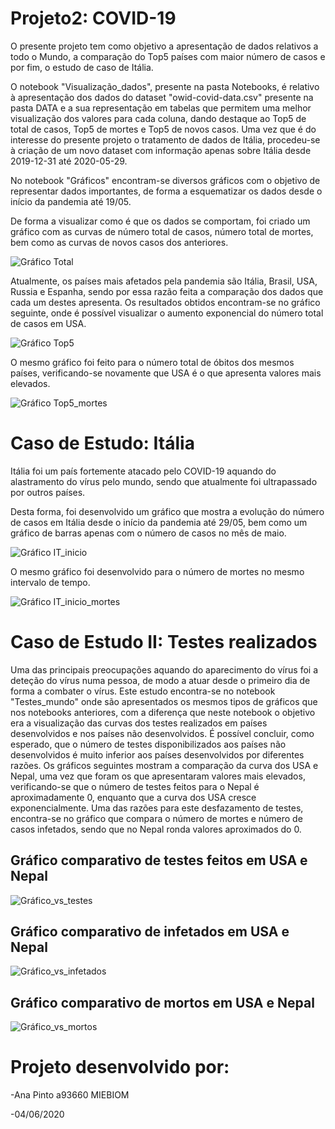 # Projeto2: COVID-19

O presente projeto tem como objetivo a apresentação de dados relativos a todo o Mundo, a comparação do Top5 países com maior número de casos e por fim, o estudo de caso de Itália.

O notebook "Visualização_dados", presente na pasta Notebooks, é relativo à apresentação dos dados do dataset "owid-covid-data.csv" presente na pasta DATA e a sua representação em tabelas que permitem uma melhor visualização dos valores para cada coluna, dando destaque ao Top5 de total de casos, Top5 de mortes e Top5 de novos casos. Uma vez que é do interesse do presente projeto o tratamento de dados de Itália, procedeu-se à criação de um novo dataset com informação apenas sobre Itália desde 2019-12-31 até 2020-05-29.

No notebook "Gráficos" encontram-se diversos gráficos com o objetivo de representar dados importantes, de forma a esquematizar os dados desde o início da pandemia até 19/05.

De forma a visualizar como é que os dados se comportam, foi criado um gráfico com as curvas de número total de casos, número total de mortes, bem como as curvas de novos casos dos anteriores.

![Gráfico Total](https://github.com/AnaPinto16/Epidemologia_SIG/tree/master/NEW/Imagens/Total.png)


Atualmente, os países mais afetados pela pandemia são Itália, Brasil, USA, Russia e Espanha, sendo por essa razão feita a comparação dos dados que cada um destes apresenta. Os resultados obtidos encontram-se no gráfico seguinte, onde é possível visualizar o aumento exponencial do número total de casos em USA.

![Gráfico Top5](https://github.com/AnaPinto16/Epidemologia_SIG/tree/master/NEW/Imagens/Top_5.png)

O mesmo gráfico foi feito para o número total de óbitos dos mesmos países, verificando-se novamente que USA é o que apresenta valores mais elevados.

![Gráfico Top5_mortes](https://github.com/AnaPinto16/Epidemologia_SIG/tree/master/NEW/Imagens/Top5_mortes.png)


# Caso de Estudo: Itália

Itália foi um país fortemente atacado pelo COVID-19 aquando do alastramento do vírus pelo mundo, sendo que atualmente foi ultrapassado por outros países.

Desta forma, foi desenvolvido um gráfico que mostra a evolução do número de casos em Itália desde o início da pandemia até 29/05, bem como um gráfico de barras apenas com o número de casos no mês de maio.

![Gráfico IT_inicio](https://github.com/AnaPinto16/Epidemologia_SIG/tree/master/NEW/Imagens/Total_IT_inicio.png)

O mesmo gráfico foi desenvolvido para o número de mortes no mesmo intervalo de tempo.

![Gráfico IT_inicio_mortes](https://github.com/AnaPinto16/Epidemologia_SIG/tree/master/NEW/Imagens/Total_IT_inicio_mortes.png)


# Caso de Estudo II: Testes realizados

Uma das principais preocupações aquando do aparecimento do vírus foi a deteção do vírus numa pessoa, de modo a atuar desde o primeiro dia de forma a combater o vírus. Este estudo encontra-se no notebook "Testes_mundo" onde são apresentados os mesmos tipos de gráficos que nos notebooks anteriores, com a diferença que neste notebook o objetivo era a visualização das curvas dos testes realizados em países desenvolvidos e nos países não desenvolvidos. É possível concluir, como esperado, que o número de testes disponibilizados aos países não desenvolvidos é muito inferior aos países desenvolvidos por diferentes razões. Os gráficos seguintes mostram a comparação da curva dos USA e Nepal, uma vez que foram os que apresentaram valores mais elevados, verificando-se que o número de testes feitos para o Nepal é aproximadamente 0, enquanto que a curva dos USA cresce exponencialmente. Uma das razões para este desfazamento de testes, encontra-se no gráfico que compara o número de mortes e número de casos infetados, sendo que no Nepal ronda valores aproximados do 0.

## Gráfico comparativo de testes feitos em USA e Nepal
![Gráfico_vs_testes](https://github.com/AnaPinto16/Epidemologia_SIG/tree/master/NEW/Imagens/testesvs.png)

## Gráfico comparativo de infetados em USA e Nepal

![Gráfico_vs_infetados](https://github.com/AnaPinto16/Epidemologia_SIG/tree/master/NEW/Imagens/infetadosvs.png)

## Gráfico comparativo de mortos em USA e Nepal

![Gráfico_vs_mortos](https://github.com/AnaPinto16/Epidemologia_SIG/tree/master/NEW/Imagens/mortesvs.png)

# Projeto desenvolvido por:

-Ana Pinto a93660 MIEBIOM

-04/06/2020
